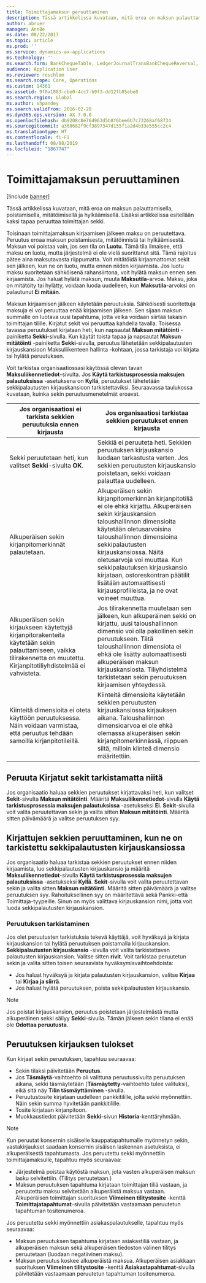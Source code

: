```yaml
---
title: Toimittajamaksun peruuttaminen
description: Tässä artikkelissa kuvataan, mitä eroa on maksun palauttamisella, poistamisella, mitätöimisellä ja hylkäämisellä. Lisäksi artikkelissa esitellään kaksi tapaa peruuttaa toimittajan sekki.
author: abruer
manager: AnnBe
ms.date: 08/22/2017
ms.topic: article
ms.prod: ''
ms.service: dynamics-ax-applications
ms.technology: ''
ms.search.form: BankChequeTable, LedgerJournalTransBankChequeReversal, LedgerJournalTransVendPaym
audience: Application User
ms.reviewer: roschlom
ms.search.scope: Core, Operations
ms.custom: 14361
ms.assetid: 9f0a1883-cbe0-4cc7-b9f3-dd12fb85ebe8
ms.search.region: Global
ms.author: shpandey
ms.search.validFrom: 2016-02-28
ms.dyn365.ops.version: AX 7.0.0
ms.openlocfilehash: db9208c8e76d963d5b8f6bee6b7c73268af68734
ms.sourcegitcommit: a368682f9cf3897347d155f1a2d4b33e555cc2c4
ms.translationtype: HT
ms.contentlocale: fi-FI
ms.lasthandoff: 08/08/2019
ms.locfileid: "1867747"
---
```

# <a name="reverse-a-vendor-payment"></a>Toimittajamaksun peruuttaminen

[!include [banner](../includes/banner.md)]

Tässä artikkelissa kuvataan, mitä eroa on maksun palauttamisella, poistamisella, mitätöimisellä ja hylkäämisellä. Lisäksi artikkelissa esitellään kaksi tapaa peruuttaa toimittajan sekki. 

Toisinaan toimittajamaksun kirjaamisen jälkeen maksu on peruutettava. Peruutus eroaa maksun poistamisesta, mitätöinnistä tai hylkäämisestä. Maksun voi poistaa vain, jos sen tila on **Luotu**. Tämä tila ilmaisee, että maksu on luotu, mutta järjestelmä ei ole vielä suorittanut sitä. Tämä rajoitus pätee aina maksutavasta riippumatta. Voit mitätöidä kirjaamattomat sekit sen jälkeen, kun ne on luotu, mutta ennen niiden kirjaamista. Jos luotu maksu suoritetaan sähköisenä rahansiirtona, voit hylätä maksun ennen sen kirjaamista. Jos haluat hylätä maksun, muuta **Maksutila**-arvoa. Maksu, joka on mitätöity tai hylätty, voidaan luoda uudelleen, kun **Maksutila**-arvoksi on palautunut **Ei mitään**. 

Maksun kirjaamisen jälkeen käytetään peruutuksia. Sähköisesti suoritettuja maksuja ei voi peruuttaa enää kirjaamisen jälkeen. Sen sijaan maksun summalle on luotava uusi tapahtuma, jotta velka voidaan siirtää takaisin toimittajan tilille. Kirjatut sekit voi peruuttaa kahdella tavalla. Toisessa tavassa peruutukset kirjataan heti, kun napsautat **Maksun mitätöinti** -painiketta **Sekki**-sivulla. Kun käytät toista tapaa ja napsautat **Maksun mitätöinti** -painiketta **Sekki**-sivulla, peruutus lähetetään sekkipalautusten kirjauskansioon Maksuliikenteen hallinta -kohtaan, jossa tarkistaja voi kirjata tai hylätä peruutuksen. 

Voit tarkistaa organisaatiossasi käytössä olevan tavan **Maksuliikennetiedot**-sivulta. Jos **Käytä tarkistusprosessia maksujen palautuksissa** -asetuksena on **Kyllä**, peruutukset lähetetään sekkipalautusten kirjauskansioon tarkistettaviksi. Seuraavassa taulukossa kuvataan, kuinka sekin peruutusmenetelmät eroavat.

| Jos organisaatiosi ei tarkista sekkien peruutuksia ennen kirjausta                                                                                                                                  | Jos organisaatiosi tarkistaa sekkien peruutukset ennen kirjausta                                                                                                                                                                                                                                                                                                                                                                     |
|-----------------------------------------------------------------------------------------------------------------------------------------------------------------------------------------------------|---------------------------------------------------------------------------------------------------------------------------------------------------------------------------------------------------------------------------------------------------------------------------------------------------------------------------------------------------------------------------------------------------------------------------------|
| Sekki peruutetaan heti, kun valitset **Sekki**-sivulta **OK**.                                                                                                                      | Sekkiä ei peruuteta heti. Sekkien peruutuksen kirjauskansio luodaan tarkastusta varten. Jos sekkien peruutusten kirjauskansio poistetaan, sekki voidaan palauttaa uudelleen.                                                                                                                                                                                                                                                                |
| Alkuperäisen sekin kirjanpitomerkinnät palautetaan.                                                                                                                                         | Alkuperäisen sekin kirjanpitomerkinnän kirjanpitotiliä ei ole ehkä kirjattu. Alkuperäisen sekin kirjauskansion taloushallinnon dimensioita käytetään oletusarvoisina taloushallinnon dimensioina sekkipalautusten kirjauskansiossa. Näitä oletusarvoja voi muuttaa. Kun sekkipalautuksen kirjauskansio kirjataan, ostoreskontran päätilit lisätään automaattisesti kirjausprofiileista, ja ne ovat voineet muuttua. |
| Alkuperäisen sekin kirjaukseen käytettyjä kirjanpitorakenteita käytetään sekin palauttamiseen, vaikka tilirakennetta on muutettu. Kirjanpitotiliyhdistelmää ei vahvisteta. | Jos tilirakennetta muutetaan sen jälkeen, kun alkuperäinen sekki on kirjattu, uusi taloushallinnon dimensio voi olla pakollinen sekin peruutukseen. Tätä taloushallinnon dimensiota ei ehkä ole lisätty automaattisesti alkuperäisen maksun kirjauskansiosta. Tiliyhdistelmä tarkistetaan sekin peruutuksen kirjaamisen yhteydessä.                                                                                                        |
| Kiinteitä dimensioita ei oteta käyttöön peruutuksessa. Näin voidaan varmistaa, että peruutus tehdään samoilla kirjanpitotileillä.                                                                                      | Kiinteitä dimensioita käytetään sekkien peruutusten kirjauskansiossa kirjauksen aikana. Taloushallinnon dimensioarvoa ei ole ehkä olemassa alkuperäisen sekin kirjanpitomerkinnässä, riippuen siitä, milloin kiinteä dimensio määritettiin.                                                                                                                                                                                                     |

## <a name="reverse-posted-checks-without-reviewing-them"></a>Peruuta Kirjatut sekit tarkistamatta niitä
Jos organisaatio haluaa sekkien peruutukset kirjattavaksi heti, kun valitset **Sekit**-sivulta **Maksun mitätöinti**. Määritä **Maksuliikennetiedot**-sivulla **Käytä tarkistusprosessia maksujen palautuksissa** -asetukseksi **Ei**. **Sekit**-sivulla voit valita peruutettavan sekin ja valita sitten **Maksun mitätöinti**. Määritä sitten päivämäärä ja valitse peruutuksen syy.

## <a name="reverse-posted-checks-after-they-are-reviewed-in-the-check-reversal-journal"></a>Kirjattujen sekkien peruuttaminen, kun ne on tarkistettu sekkipalautusten kirjauskansiossa
Jos organisaatio haluaa tarkistaa sekkien peruutukset ennen niiden kirjaamista, luo sekkipalautusten kirjauskansio ja määritä **Maksuliikennetiedot**-sivulla **Käytä tarkistusprosessia maksujen palautuksissa** -asetukseksi **Kyllä**. **Sekit**-sivulla voit valita peruutettavan sekin ja valita sitten **Maksun mitätöinti**. Määritä sitten päivämäärä ja valitse peruutuksen syy. Rahoituksellinen syy on määritettävä sekä Pankki-että Toimittaja-tyypeille. Sinun on myös valittava kirjauskansion nimi, jotta voit luoda sekkipalautusten kirjauskansion.

### <a name="review-a-reversal"></a>Peruutuksen tarkistaminen

Jos olet peruutusten tarkistuksia tekevä käyttäjä, voit hyväksyä ja kirjata kirjauskansion tai hylätä peruutuksen poistamalla kirjauskansion. **Sekkipalautusten kirjauskansio** -sivulla voit valita tarkistettavan palautusten kirjauskansion. Valitse sitten **rivit**. Voit tarkistaa peruutetun sekin ja valita sitten toisen seuraavista hyväksymisvaihtoehdoista:

-   Jos haluat hyväksyä ja kirjata palautusten kirjauskansion, valitse **Kirjaa** tai **Kirjaa ja siirrä**.
-   Jos haluat hylätä peruutuksen, poista sekkipalautusten kirjauskansio.

> [!NOTE]
> Jos poistat kirjauskansion, peruutus poistetaan järjestelmästä mutta alkuperäinen sekki säilyy **Sekki**-sivulla. Tämän jälkeen sekin tilana ei enää ole **Odottaa peruutusta**.

## <a name="results-of-posting-a-reversal"></a>Peruutuksen kirjauksen tulokset
Kun kirjaat sekin peruutuksen, tapahtuu seuraavaa:

-   Sekin tilaksi päivitetään **Peruutus**.
-   Jos **Täsmäytä**-vaihtoehto oli valittuna peruutussivulta peruutuksen aikana, sekki täsmäytetään (**Täsmäytetty**-vaihtoehto tulee valituksi), eikä sitä näy **Tilin täsmäyttäminen** -sivulla.
-   Peruutustosite kirjataan uudelleen pankkitilille, jolta sekki myönnettiin. Näin sekin summa hyvitetään pankkitilille.
-   Tosite kirjataan kirjanpitoon.
-   Muokkaustiedot päivitetään **Sekki**-sivun **Historia**-kenttäryhmään.

> [!NOTE] 
> Kun peruutat konsernin sisäiselle kauppatapahtumalle myönnetyn sekin, vastakirjaukset saadaan konsernin sisäisen laskennan asetuksista, ei alkuperäisestä tapahtumasta. Jos peruutettu sekki myönnettiin toimittajamaksulle, tapahtuu myös seuraavaa:

-   Järjestelmä poistaa käytöstä maksun, jota vasten alkuperäisen maksun lasku selvitettiin. (Tilitys peruutetaan.)
-   Maksun peruutuksen tapahtuma kirjataan toimittajan tiliä vastaan, ja peruutettu maksu selvitetään alkuperäistä maksua vastaan. Alkuperäisen toimittajan suorituksen **Viimeinen tilitystosite** -kenttä **Toimittajatapahtumat**-sivulla päivitetään vastaamaan peruutetun tapahtuman tositenumeroa.

Jos peruutettu sekki myönnettiin asiakaspalautukselle, tapahtuu myös seuraavaa:

-   Maksun peruutuksen tapahtuma kirjataan asiakastiliä vastaan, ja alkuperäisen maksun sekä alkuperäisen tiedoston välinen tilitys peruutetaan (luodaan negatiivinen maksu).
-   Maksun peruutus koskee alkuperäistä maksua. Alkuperäisen asiakkaan suorituksen **Viimeinen tilitystosite** -kenttä **Asiakastapahtumat**-sivulla päivitetään vastaamaan peruutetun tapahtuman tositenumeroa.




